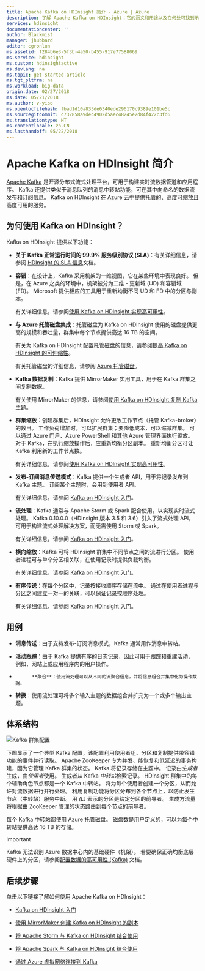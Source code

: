 ```yaml
---
title: Apache Kafka on HDInsight 简介 - Azure | Azure
description: 了解 Apache Kafka on HDInsight：它的涵义和用途以及在何处可找到示例和入门信息。
services: hdinsight
documentationcenter: ''
author: Blackmist
manager: jhubbard
editor: cgronlun
ms.assetid: f284b6e3-5f3b-4a50-b455-917e77588069
ms.service: hdinsight
ms.custom: hdinsightactive
ms.devlang: na
ms.topic: get-started-article
ms.tgt_pltfrm: na
ms.workload: big-data
origin.date: 02/27/2018
ms.date: 05/21/2018
ms.author: v-yiso
ms.openlocfilehash: fbad1d10a833de6340ede296170c9389e101be5c
ms.sourcegitcommit: c732858a9dec4902d5aec48245e2d84f422c3fd6
ms.translationtype: HT
ms.contentlocale: zh-CN
ms.lasthandoff: 05/22/2018
---
```

# <a name="introducing-apache-kafka-on-hdinsight"></a>Apache Kafka on HDInsight 简介

[Apache Kafka](https://kafka.apache.org) 是开源分布式流式处理平台，可用于构建实时流数据管道和应用程序。 Kafka 还提供类似于消息队列的消息中转站功能，可在其中向命名的数据流发布和订阅信息。 Kafka on HDInsight 在 Azure 云中提供托管的、高度可缩放且高度可用的服务。

## <a name="why-use-kafka-on-hdinsight"></a>为何使用 Kafka on HDInsight？

Kafka on HDInsight 提供以下功能：

* __关于 Kafka 正常运行时间的 99.9% 服务级别协议 (SLA)__：有关详细信息，请参阅 [HDInsight 的 SLA 信息](https://www.azure.cn/support/sla/hdinsight/)文档。

* __容错__：在设计上，Kafka 采用机架的一维视图，它在某些环境中表现良好。 但是，在 Azure 之类的环境中，机架被分为二维 - 更新域 (UD) 和容错域 (FD)。 Microsoft 提供相应的工具用于重新均衡不同 UD 和 FD 中的分区与副本。 

    有关详细信息，请参阅[使用 Kafka on HDInsight 实现高可用性](apache-kafka-high-availability.md)。

* **与 Azure 托管磁盘集成**：托管磁盘为 Kafka on HDInsight 使用的磁盘提供更高的规模和吞吐量，群集中每个节点提供高达 16 TB 的空间。

    有关为 Kafka on HDInsight 配置托管磁盘的信息，请参阅[提高 Kafka on HDInsight 的可伸缩性](apache-kafka-scalability.md)。

    有关托管磁盘的详细信息，请参阅 [Azure 托管磁盘](../../virtual-machines/windows/managed-disks-overview.md)。

* **Kafka 数据复制**：Kafka 提供 MirrorMaker 实用工具，用于在 Kafka 群集之间复制数据。

    有关使用 MirrorMaker 的信息，请参阅[使用 Kafka on HDInsight 复制 Kafka 主题](apache-kafka-mirroring.md)。

* **群集缩放**：创建群集后，HDInsight 允许更改工作节点（托管 Kafka-broker）的数目。 工作负荷增加时，可以扩展群集；要降低成本，可以缩减群集。 可以通过 Azure 门户、Azure PowerShell 和其他 Azure 管理界面执行缩放。 对于 Kafka，在执行缩放操作后，应重新均衡分区副本。 重新均衡分区可让 Kafka 利用新的工作节点数。

    有关详细信息，请参阅[使用 Kafka on HDInsight 实现高可用性](apache-kafka-high-availability.md)。

* **发布-订阅消息传送模式**：Kafka 提供一个生成者 API，用于将记录发布到 Kafka 主题。 订阅某个主题时，会用到使用者 API。

    有关详细信息，请参阅 [Kafka on HDInsight 入门](apache-kafka-get-started.md)。

* **流处理**：Kafka 通常与 Apache Storm 或 Spark 配合使用，以实现实时流式处理。 Kafka 0.10.0.0（HDInsight 版本 3.5 和 3.6）引入了流式处理 API，可用于构建流式处理解决方案，而无需使用 Storm 或 Spark。

    有关详细信息，请参阅 [Kafka on HDInsight 入门](apache-kafka-get-started.md)。

* **横向缩放**：Kafka 可将 HDInsight 群集中不同节点之间的流进行分区。 使用者进程可与单个分区相关联，在使用记录时提供负载均衡。

    有关详细信息，请参阅 [Kafka on HDInsight 入门](apache-kafka-get-started.md)。

* **有序传送**：在每个分区中，记录按接收顺序存储在流中。 通过在使用者进程与分区之间建立一对一的关联，可以保证记录按顺序处理。

    有关详细信息，请参阅 [Kafka on HDInsight 入门](apache-kafka-get-started.md)。

## <a name="use-cases"></a>用例

* **消息传送**：由于支持发布-订阅消息模式，Kafka 通常用作消息中转站。

* **活动跟踪**：由于 Kafka 提供有序的日志记录，因此可用于跟踪和重建活动， 例如，网站上或应用程序内的用户操作。

* 
            **聚合**：使用流处理可以从不同的流聚合信息，并将信息组合并集中化为操作数据。

* **转换**：使用流处理可将多个输入主题的数据组合并扩充为一个或多个输出主题。

## <a name="architecture"></a>体系结构

![Kafka 群集配置](./media/apache-kafka-introduction/kafka-cluster.png)

下图显示了一个典型 Kafka 配置，该配置利用使用者组、分区和复制提供带容错功能的事件并行读取。 Apache ZooKeeper 专为并发、能恢复和低延迟的事务构建，因为它管理 Kafka 群集的状态。 Kafka 将记录存储在主题中。 记录由*生成者*生成，由*使用者*使用。 生成者从 Kafka *中转站*检索记录。 HDInsight 群集中的每个辅助角色节点都是一个 Kafka 中转站。 将为每个使用者创建一个分区，从而允许对流数据进行并行处理。 利用复制功能将分区分布到各个节点上，以防止发生节点（中转站）服务中断。 用 *(L)* 表示的分区是给定分区的前导者。 生成方流量将根据由 ZooKeeper 管理的状态路由到每个节点的前导者。

每个 Kafka 中转站都使用 Azure 托管磁盘。 磁盘数是用户定义的，可以为每个中转站提供高达 16 TB 的存储。

> [!IMPORTANT]
> Kafka 无法识别 Azure 数据中心内的基础硬件（机架）。 若要确保正确均衡底层硬件上的分区，请参阅[配置数据的高可用性 (Kafka)](apache-kafka-high-availability.md) 文档。

## <a name="next-steps"></a>后续步骤

单击以下链接了解如何使用 Apache Kafka on HDInsight：

* [Kafka on HDInsight 入门](apache-kafka-get-started.md)

* [使用 MirrorMaker 创建 Kafka on HDInsight 的副本](apache-kafka-mirroring.md)

* [将 Apache Storm 与 Kafka on HDInsight 结合使用](../hdinsight-apache-storm-with-kafka.md)

* [将 Apache Spark 与 Kafka on HDInsight 结合使用](../hdinsight-apache-spark-with-kafka.md)

* [通过 Azure 虚拟网络连接到 Kafka](apache-kafka-connect-vpn-gateway.md)